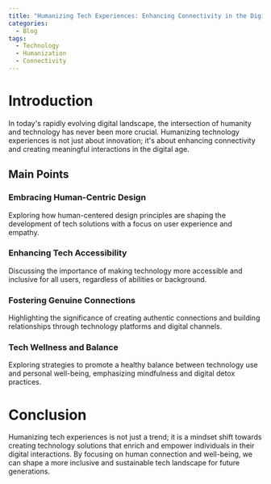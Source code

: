 ```yaml
---
title: "Humanizing Tech Experiences: Enhancing Connectivity in the Digital Age"
categories:
  - Blog
tags:
  - Technology
  - Humanization
  - Connectivity
---
```


# Introduction
In today's rapidly evolving digital landscape, the intersection of humanity and technology has never been more crucial. Humanizing technology experiences is not just about innovation; it's about enhancing connectivity and creating meaningful interactions in the digital age.

## Main Points
### Embracing Human-Centric Design
Exploring how human-centered design principles are shaping the development of tech solutions with a focus on user experience and empathy.

### Enhancing Tech Accessibility
Discussing the importance of making technology more accessible and inclusive for all users, regardless of abilities or background.

### Fostering Genuine Connections
Highlighting the significance of creating authentic connections and building relationships through technology platforms and digital channels.

### Tech Wellness and Balance
Exploring strategies to promote a healthy balance between technology use and personal well-being, emphasizing mindfulness and digital detox practices.

# Conclusion
Humanizing tech experiences is not just a trend; it is a mindset shift towards creating technology solutions that enrich and empower individuals in their digital interactions. By focusing on human connection and well-being, we can shape a more inclusive and sustainable tech landscape for future generations.